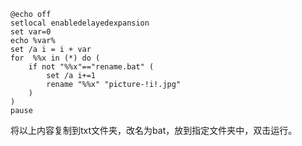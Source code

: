 ```
@echo off
setlocal enabledelayedexpansion
set var=0  
echo %var%
set /a i = i + var
for  %%x in (*) do (
    if not "%%x"=="rename.bat" (
        set /a i+=1    
        rename "%%x" "picture-!i!.jpg"     
    )
)
pause
```

将以上内容复制到txt文件夹，改名为bat，放到指定文件夹中，双击运行。